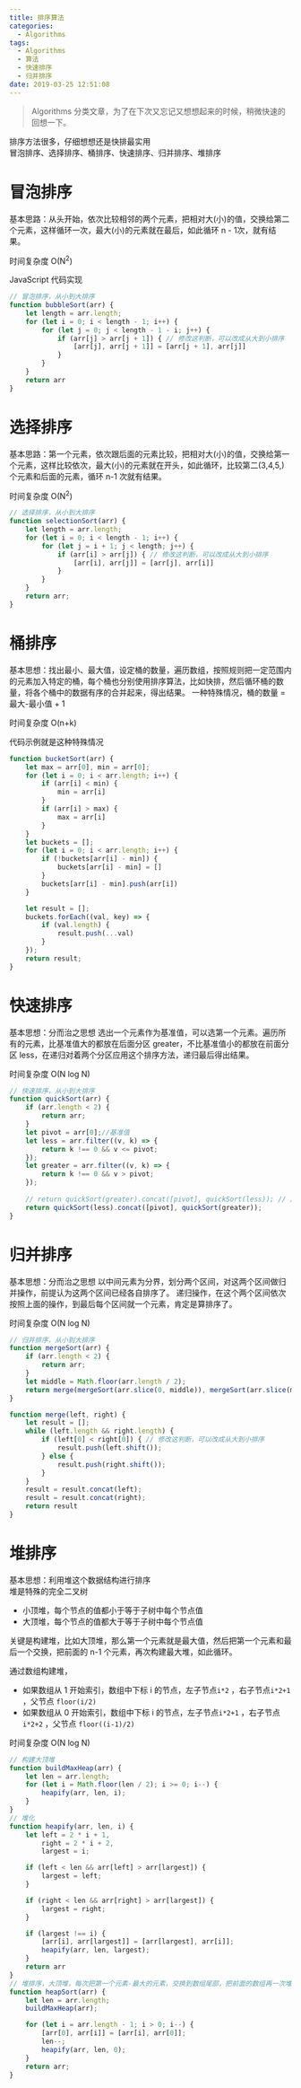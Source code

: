 ```yaml
---
title: 排序算法
categories:
  - Algorithms
tags:
  - Algorithms
  - 算法
  - 快速排序
  - 归并排序
date: 2019-03-25 12:51:08
---
```

> Algorithms 分类文章，为了在下次又忘记又想想起来的时候，稍微快速的回想一下。

排序方法很多，仔细想想还是快排最实用  
冒泡排序、选择排序、桶排序、快速排序、归并排序、堆排序  

<!-- more --> 

# 冒泡排序

基本思路：从头开始，依次比较相邻的两个元素，把相对大(小)的值，交换给第二个元素，这样循环一次，最大(小)的元素就在最后，如此循环 n - 1次，就有结果。  

时间复杂度 O(N<sup>2</sup>)  

JavaScript 代码实现  
```javascript
// 冒泡排序，从小到大排序
function bubbleSort(arr) {
    let length = arr.length;
    for (let i = 0; i < length - 1; i++) {
        for (let j = 0; j < length - 1 - i; j++) {
            if (arr[j] > arr[j + 1]) { // 修改这判断，可以改成从大到小排序
                [arr[j], arr[j + 1]] = [arr[j + 1], arr[j]]
            }
        }
    }
    return arr
}
```

# 选择排序

基本思路：第一个元素，依次跟后面的元素比较，把相对大(小)的值，交换给第一个元素，这样比较依次，最大(小)的元素就在开头，如此循环，比较第二(3,4,5,)个元素和后面的元素，循环 n-1 次就有结果。  

时间复杂度 O(N<sup>2</sup>)  

```javascript
// 选择排序，从小到大排序
function selectionSort(arr) {
    let length = arr.length;
    for (let i = 0; i < length - 1; i++) {
        for (let j = i + 1; j < length; j++) {
            if (arr[i] > arr[j]) { // 修改这判断，可以改成从大到小排序
                [arr[i], arr[j]] = [arr[j], arr[i]]
            }
        }
    }
    return arr;
}
```


# 桶排序
基本思想：找出最小、最大值，设定桶的数量，遍历数组，按照规则把一定范围内的元素加入特定的桶，每个桶也分别使用排序算法，比如快排，然后循环桶的数量，将各个桶中的数据有序的合并起来，得出结果。
一种特殊情况，桶的数量 = 最大-最小值 + 1

时间复杂度 O(n+k)

代码示例就是这种特殊情况
```javascript
function bucketSort(arr) {
    let max = arr[0], min = arr[0];
    for (let i = 0; i < arr.length; i++) {
        if (arr[i] < min) {
            min = arr[i]
        }
        if (arr[i] > max) {
            max = arr[i]
        }
    }
    let buckets = [];
    for (let i = 0; i < arr.length; i++) {
        if (!buckets[arr[i] - min]) {
            buckets[arr[i] - min] = []
        }
        buckets[arr[i] - min].push(arr[i])
    }

    let result = [];
    buckets.forEach((val, key) => {
        if (val.length) {
            result.push(...val)
        }
    });
    return result;
}
```


# 快速排序

基本思想：分而治之思想
选出一个元素作为基准值，可以选第一个元素。遍历所有的元素，比基准值大的都放在后面分区 greater，不比基准值小的都放在前面分区 less，在递归对着两个分区应用这个排序方法，递归最后得出结果。

时间复杂度 O(N log N)

```javascript
// 快速排序，从小到大排序
function quickSort(arr) {
    if (arr.length < 2) {
        return arr;
    }
    let pivot = arr[0];//基准值
    let less = arr.filter((v, k) => {
        return k !== 0 && v <= pivot;
    });
    let greater = arr.filter((v, k) => {
        return k !== 0 && v > pivot;
    });
    
    // return quickSort(greater).concat([pivot], quickSort(less)); // 从大到小排序
    return quickSort(less).concat([pivot], quickSort(greater));
}
```

# 归并排序

基本思想：分而治之思想
以中间元素为分界，划分两个区间，对这两个区间做归并操作，前提认为这两个区间已经各自排序了。
递归操作，在这个两个区间依次按照上面的操作，到最后每个区间就一个元素，肯定是算排序了。

时间复杂度 O(N log N)

```javascript
// 归并排序，从小到大排序
function mergeSort(arr) {
    if (arr.length < 2) {
        return arr;
    }
    let middle = Math.floor(arr.length / 2);
    return merge(mergeSort(arr.slice(0, middle)), mergeSort(arr.slice(middle)))
}

function merge(left, right) {
    let result = [];
    while (left.length && right.length) {
        if (left[0] < right[0]) { // 修改这判断，可以改成从大到小排序
            result.push(left.shift());
        } else {
            result.push(right.shift());
        }
    }
    result = result.concat(left);
    result = result.concat(right);
    return result
}
```


# 堆排序

基本思想：利用堆这个数据结构进行排序  
堆是特殊的完全二叉树  
- 小顶堆，每个节点的值都小于等于子树中每个节点值  
- 大顶堆，每个节点的值都大于等于子树中每个节点值  

关键是构建堆，比如大顶堆，那么第一个元素就是最大值，然后把第一个元素和最后一个交换，把前面的 n-1 个元素，再次构建最大堆，如此循环。  

通过数组构建堆，
- 如果数组从 1 开始索引，数组中下标 i 的节点，左子节点`i*2`  ，右子节点`i*2+1` ，父节点 `floor(i/2)`   
- 如果数组从 0 开始索引，数组中下标 i 的节点，左子节点`i*2+1`  ，右子节点`i*2+2` ，父节点 `floor((i-1)/2)`   

时间复杂度 O(N log N)

```javascript
// 构建大顶堆
function buildMaxHeap(arr) {
    let len = arr.length;
    for (let i = Math.floor(len / 2); i >= 0; i--) {
        heapify(arr, len, i);
    }
}
// 堆化
function heapify(arr, len, i) {
    let left = 2 * i + 1,
        right = 2 * i + 2,
        largest = i;

    if (left < len && arr[left] > arr[largest]) {
        largest = left;
    }

    if (right < len && arr[right] > arr[largest]) {
        largest = right;
    }

    if (largest !== i) {
        [arr[i], arr[largest]] = [arr[largest], arr[i]];
        heapify(arr, len, largest);
    }
    return arr
}
// 堆排序，大顶堆，每次把第一个元素-最大的元素，交换到数组尾部，把前面的数组再一次堆化
function heapSort(arr) {
    let len = arr.length;
    buildMaxHeap(arr);

    for (let i = arr.length - 1; i > 0; i--) {
        [arr[0], arr[i]] = [arr[i], arr[0]];
        len--;
        heapify(arr, len, 0);
    }
    return arr;
}
```




